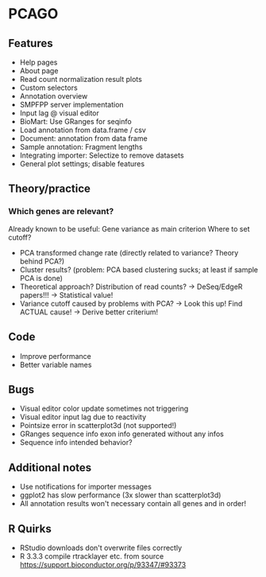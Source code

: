 # PCAGO

## Features

* Help pages
* About page
* Read count normalization result plots
* Custom selectors
* Annotation overview
* SMPFPP server implementation
* Input lag @ visual editor
* BioMart: Use GRanges for seqinfo
* Load annotation from data.frame / csv
* Document: annotation from data frame
* Sample annotation: Fragment lengths
* Integrating importer: Selectize to remove datasets
* General plot settings; disable features

## Theory/practice

### Which genes are relevant?

Already known to be useful: Gene variance as main criterion
Where to set cutoff?

* PCA transformed change rate (directly related to variance? Theory behind PCA?)
* Cluster results? (problem: PCA based clustering sucks; at least if sample PCA is done)
* Theoretical approach? Distribution of read counts? -> DeSeq/EdgeR papers!!! -> Statistical value!
* Variance cutoff caused by problems with PCA? -> Look this up! Find ACTUAL cause! -> Derive better criterium!


## Code

* Improve performance
* Better variable names

## Bugs

* Visual editor color update sometimes not triggering
* Visual editor input lag due to reactivity
* Pointsize error in scatterplot3d (not supported!)
* GRanges sequence info exon info generated without any infos
* Sequence info intended behavior?

## Additional notes

* Use notifications for importer messages
* ggplot2 has slow performance (3x slower than scatterplot3d)
* All annotation results won't necessary contain all genes and in order!

## R Quirks

* RStudio downloads don't overwrite files correctly
* R 3.3.3 compile rtracklayer etc. from source https://support.bioconductor.org/p/93347/#93373
